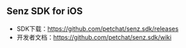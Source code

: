 ## Senz SDK for iOS
- SDK下载：https://github.com/petchat/senz.sdk/releases
- 开发者文档：https://github.com/petchat/senz.sdk/wiki

